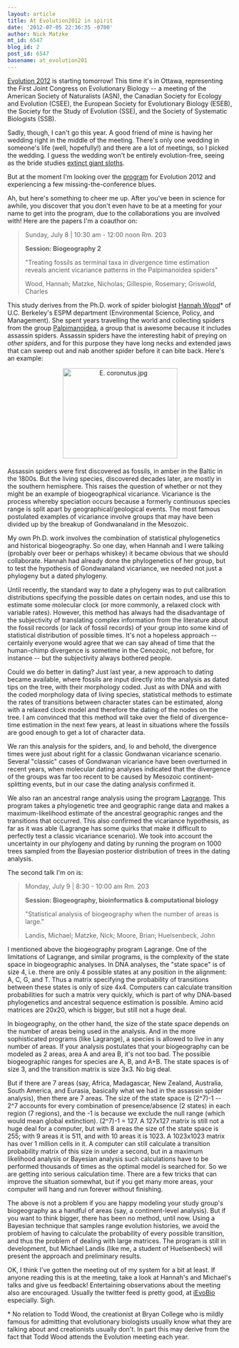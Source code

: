 ```yaml
---
layout: article
title: At Evolution2012 in spirit
date: '2012-07-05 22:36:35 -0700'
author: Nick Matzke
mt_id: 6547
blog_id: 2
post_id: 6547
basename: at_evolution201
---
```

[Evolution 2012](http://www.confersense.ca/Evolution2012/) is starting tomorrow!  This time it's in Ottawa, representing the First Joint Congress on Evolutionary Biology -- a meeting of the American Society of Naturalists (ASN), the Canadian Society for Ecology and Evolution (CSEE), the European Society for Evolutionary Biology (ESEB), the Society for the Study of Evolution (SSE), and the Society of Systematic Biologists (SSB).  

Sadly, though, I can't go this year.  A good friend of mine is having her wedding right in the middle of the meeting.  There's only one wedding in someone's life (well, hopefully!) and there are a lot of meetings, so I picked the wedding.  I guess the wedding won't be entirely evolution-free, seeing as the bride studies [extinct giant sloths](http://en.wikipedia.org/wiki/Ground_sloth). 

But at the moment I'm looking over the [program](http://www.confersense.ca/Evolution2012/program.htm) for Evolution 2012 and experiencing a few missing-the-conference blues.  

Ah, but here's something to cheer me up.  After you've been in science for awhile, you discover that you don't even have to be at a meeting for your name to get into the program, due to the collaborations you are involved with!  Here are the papers I'm a coauthor on:

> Sunday, July 8 | 10:30 am - 12:00 noon
> Rm. 203
> 
> **Session: Biogeography 2**
> 
> "Treating fossils as terminal taxa in divergence time estimation reveals ancient vicariance patterns in the Palpimanoidea spiders"
> 
> Wood, Hannah; Matzke, Nicholas; Gillespie, Rosemary; Griswold, Charles

This study derives from the Ph.D. work of spider biologist [Hannah Wood](http://nature.berkeley.edu/~hannah_marie2/)\* of U.C. Berkeley's ESPM department (Environmental Science, Policy, and Management).  She spent years travelling the world and collecting spiders from the group [Palpimanoidea](http://en.wikipedia.org/wiki/Palpimanoidea), a group that is awesome because it includes assassin spiders.  Assassin spiders have the interesting habit of preying on _other spiders_, and for this purpose they have long necks and extended jaws that can sweep out and nab another spider before it can bite back.  Here's an example:

<img src="/PT/uploads/2012/E.%20coronutus.jpg" alt="E. coronutus.jpg" width="257" height="202" style="text-align: center; display: block; margin: 0 auto 20px;" class="mt-image-center" />

Assassin spiders were first discovered as fossils, in amber in the Baltic in the 1800s.  But the living species, discovered decades later, are mostly in the southern hemisphere.  This raises the question of whether or not they might be an example of biogeographical vicariance.  Vicariance is the process whereby speciation occurs because a formerly continuous species range is split apart by geographical/geological events.  The most famous postulated examples of vicariance involve groups that may have been divided up by the breakup of Gondwanaland in the Mesozoic.

My own Ph.D. work involves the combination of statistical phylogenetics and historical biogeography.  So one day, when Hannah and I were talking (probably over beer or perhaps whiskey) it became obvious that we should collaborate.  Hannah had already done the phylogenetics of her group, but to test the hypothesis of Gondwanaland vicariance, we needed not just a phylogeny but a dated phylogeny.  

Until recently, the standard way to date a phylogeny was to put calibration distributions specifying the possible dates on certain nodes, and use this to estimate some molecular clock (or more commonly, a relaxed clock with variable rates).  However, this method has always had the disadvantage of the subjectivity of translating complex information from the literature about the fossil records (or lack of fossil records) of your group into some kind of statistical distribution of possible times.  It's not a hopeless approach -- certainly everyone would agree that we can say ahead of time that the human-chimp divergence is sometime in the Cenozoic, not before, for instance -- but the subjectivity always bothered people.

Could we do better in dating?  Just last year, a new approach to dating became available, where fossils are input directly into the analysis as dated tips on the tree, with their morphology coded.  Just as with DNA and with the coded morphology data of living species, statistical methods to estimate the rates of transitions between character states can be estimated, along with a relaxed clock model and therefore the dating of the nodes on the tree.  I am convinced that this method will take over the field of divergence-time estimation in the next few years, at least in situations where the fossils are good enough to get a lot of character data.

We ran this analysis for the spiders, and, lo and behold, the divergence times were just about right for a classic Gondwanan vicariance scenario.  Several "classic" cases of Gondwanan vicariance have been overturned in recent years, when molecular dating analyses indicated that the divergence of the groups was far too recent to be caused by Mesozoic continent-splitting events, but in our case the dating analysis confirmed it.

We also ran an ancestral range analysis using the program [Lagrange](http://code.google.com/p/lagrange/).  This program takes a phylogenetic tree and geographic range data and makes a maximum-likelihood estimate of the ancestral geographic ranges and the transitions that occurred.  This also confirmed the vicariance hypothesis, as far as it was able (Lagrange has some quirks that make it difficult to perfectly test a classic vicariance scenario).  We took into account the uncertainty in our phylogeny and dating by running the program on 1000 trees sampled from the Bayesian posterior distribution of trees in the dating analysis.

The second talk I'm on is:

> Monday, July 9 | 8:30 - 10:00 am
> Rm. 203
> 
> **Session: Biogeography, bioinformatics & computational biology**
> 
> "Statistical analysis of biogeography when the number of areas is large."
> 
> Landis, Michael; Matzke, Nick; Moore, Brian; Huelsenbeck, John

I mentioned above the biogeography program Lagrange.  One of the limitations of Lagrange, and similar programs, is the complexity of the state space in biogeographic analyses.  In DNA analyses, the "state space" is of size 4, i.e. there are only 4 possible states at any position in the alignment: A, C, G, and T.  Thus a matrix specifying the probability of transitions between these states is only of size 4x4.  Computers can calculate transition probabilities for such a matrix very quickly, which is part of why DNA-based phylogenetics and ancestral sequence estimation is possible.  Amino acid matrices are 20x20, which is bigger, but still not a huge deal.

In biogeography, on the other hand, the size of the state space depends on the number of areas being used in the analysis.  And in the more sophisticated programs (like Lagrange), a species is allowed to live in any number of areas.  If your analysis postulates that your biogeography can be modeled as 2 areas, area A and area B, it's not too bad.  The possible biogeographic ranges for species are A, B, and A+B.  The state spaces is of size 3, and the transition matrix is size 3x3.  No big deal.  

But if there are 7 areas (say, Africa, Madagascar, New Zealand, Australia, South America, and Eurasia, basically what we had in the assassin spider analysis), then there are 7 areas.  The size of the state space is (2^7)-1 -- 2^7 accounts for every combination of presence/absence (2 states) in each region (7 regions), and the -1 is because we exclude the null range (which would mean global extinction).  (2^7)-1 = 127.  A 127x127 matrix is still not a huge deal for a computer, but with 8 areas the size of the state space is 255; with 9 areas it is 511, and with 10 areas it is 1023.  A 1023x1023 matrix has over 1 million cells in it.  A computer can still calculate a transition probability matrix of this size in under a second, but in a maximum likelihood analysis or Bayesian analysis such calculations have to be performed thousands of times as the optimal model is searched for.  So we are getting into serious calculation time.  There are a few tricks that can improve the situation somewhat, but if you get many more areas, your computer will hang and run forever without finishing.

The above is not a problem if you are happy modeling your study group's biogeography as a handful of areas (say, a continent-level analysis).  But if you want to think bigger, there has been no method, until now.  Using a Bayesian technique that samples range evolution histories, we avoid the problem of having to calculate the probability of every possible transition, and thus the problem of dealing with large matrices.  The program is still in development, but Michael Landis (like me, a student of Huelsenbeck) will present the approach and preliminary results.

OK, I think I've gotten the meeting out of my system for a bit at least.  If anyone reading this is at the meeting, take a look at Hannah's and Michael's talks and give us feedback!  Entertaining observations about the meeting also are encouraged.  Usually the twitter feed is pretty good, at [iEvoBio](http://ievobio.org/) especially. Sigh.

\* No relation to Todd Wood, the creationist at Bryan College who is mildly famous for admitting that evolutionary biologists usually know what they are talking about and creationists usually don't. In part this may derive from the fact that Todd Wood attends the Evolution meeting each year.
